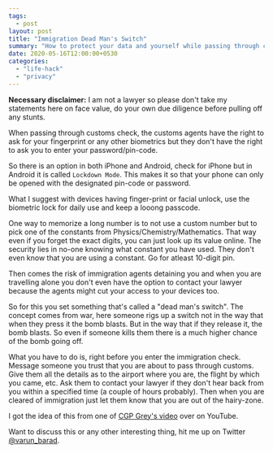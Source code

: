 ```yaml
---
tags:
  - post
layout: post
title: "Immigration Dead Man's Switch"
summary: "How to protect your data and yourself while passing through customs/immigration check"
date: 2020-05-16T12:00:00+0530
categories:
  - "life-hack"
  - "privacy"
---
```


__Necessary disclaimer:__ I am not a lawyer so please don't take my statements here on face value, do your own due diligence before pulling off any stunts.

When passing through customs check, the customs agents have the right to ask for your fingerprint or any other biometrics but they don't have the right to ask you to enter your password/pin-code.

So there is an option in both iPhone and Android, check for iPhone but in Android it is called `Lockdown Mode`. This makes it so that your phone can only be opened with the designated pin-code or password.

What I suggest with devices having finger-print or facial unlock, use the biometric lock for daily use and keep a looong passcode.

One way to memorize a long number is to not use a custom number but to pick one of the constants from Physics/Chemistry/Mathematics. That way even if you forget the exact digits, you can just look up its value online. The security lies in no-one knowing what constant you have used. They don't even know that you are using a constant. Go for atleast 10-digit pin.

Then comes the risk of immigration agents detaining you and when you are travelling alone you don't even have the option to contact your lawyer because the agents might cut your access to your devices too.

So for this you set something that's called a "dead man's switch". The concept comes from war, here someone rigs up a switch not in the way that when they press it the bomb blasts. But in the way that if they release it, the bomb blasts. So even if someone kills them there is a much higher chance of the bomb going off.

What you have to do is, right before you enter the immigration check. Message someone you trust that you are about to pass through customs. Give them all the details as to the airport where you are, the flight by which you came, etc. Ask them to contact your lawyer if they don't hear back from you within a specified time (a couple of hours probably). Then when you are cleared of immigration just let them know that you are out of the hairy-zone.

I got the idea of this from one of [CGP Grey's video](https://youtu.be/f-mHLBD64HM?t=195) over on YouTube.

Want to discuss this or any other interesting thing, hit me up on Twitter [@varun_barad](https://twitter.com/varun_barad).
